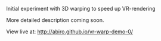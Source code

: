 Initial experiment with 3D warping to speed up VR-rendering

More detailed description coming soon.

View live at: http://abiro.github.io/vr-warp-demo-0/
